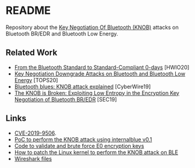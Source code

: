# README

Repository about the [Key Negotiation Of Bluetooth (KNOB)](https://knobattack.com/) attacks on Bluetooth BR/EDR and Bluetooth Low Energy.

## Related Work

* [From the Bluetooth Standard to Standard-Compliant 0-days](https://francozappa.github.io/talk/hwio20/talk/) [HWIO20]
* [Key Negotiation Downgrade Attacks on Bluetooth and Bluetooth Low Energy](https://francozappa.github.io/publication/knob-ble/) [TOPS20]
* [Bluetooth blues: KNOB attack explained](https://francozappa.github.io/talk/cyberwire-knob/talk/) [CyberWire19]
* [The KNOB is Broken: Exploiting Low Entropy in the Encryption Key Negotiation of Bluetooth BR/EDR](https://francozappa.github.io/publication/knob/) [SEC19]

## Links

* [CVE-2019-9506](https://www.kb.cert.org/vuls/id/918987/).
* [PoC to perform the KNOB attack using internalblue v0.1](https://github.com/francozappa/knob/tree/master/poc-internalblue)
* [Code to validate and brute force E0 encryption keys](https://github.com/francozappa/knob/tree/master/e0)
* [How to patch the Linux kernel to perform the KNOB attack on BLE ](https://github.com/francozappa/knob/tree/master/ble)
* [Wireshark files](https://github.com/francozappa/knob/tree/master/wireshark)


